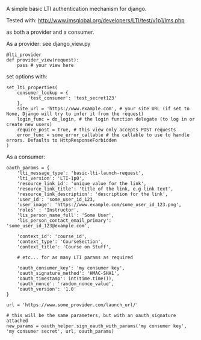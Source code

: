 A simple basic LTI authentication mechanism for django.

Tested with:
http://www.imsglobal.org/developers/LTI/test/v1p1/lms.php

as both a provider and a consumer.


As a provider:
see django_view.py

    @lti_provider
    def provider_view(request):
        pass # your view here


set options with:

    set_lti_properties(
		consumer_lookup = {
			'test_consumer': 'test_secret123'
		},
		site_url = 'https://www.example.com', # your site URL (if set to None, Django will try to infer it from the request)
		login_func = do_login, # the login function delegate (to log in or create new users)
		require_post = True, # this view only accepts POST requests
		error_func = some_error_callable # the callable to use to handle errors. Defaults to HttpResponseForbidden
	)


As a consumer:

   	oauth_params = {
        'lti_message_type': 'basic-lti-launch-request',
        'lti_version': 'LTI-1p0',
        'resource_link_id': 'unique value for the link',
        'resource_link_title': 'title of the link, e.g link text',
        'resource_link_description': 'description for the link',
        'user_id': 'some_user_id_123,
        'user_image': 'https://www.example.com/some_user_id_123.png',
        'roles' : 'Instructor',
        'lis_person_name_full': 'Some User',
        'lis_person_contact_email_primary': 'some_user_id_123@example.com',

        'context_id': 'course_id',
        'context_type': 'CourseSection',
        'context_title': 'Course on Stuff',

        # etc... for as many LTI params as required

        'oauth_consumer_key': 'my consumer key',
        'oauth_signature_method': 'HMAC-SHA1',
        'oauth_timestamp': int(time.time()),
        'oauth_nonce': 'random_nonce_value',
        'oauth_version': '1.0'
    }
    
    url = 'https://www.some_provider.com/launch_url/'

    # this will be the same parameters, but with an oauth_signature attached
    new_params = oauth_helper.sign_oauth_with_params('my consumer key', 'my consumer secret', url, oauth_params)

